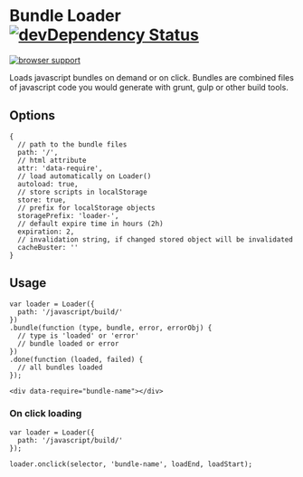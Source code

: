 # Bundle Loader [![devDependency Status](https://david-dm.org/aslansky/bundle-loader/dev-status.png)](https://david-dm.org/aslansky/bundle-loader#info=devDependencies)

[![browser support](https://ci.testling.com/aslansky/bundle-loader.png)](https://ci.testling.com/aslansky/bundle-loader)

Loads javascript bundles on demand or on click.
Bundles are combined files of javascript code you would generate with grunt, gulp or other build tools.

## Options

```
{
  // path to the bundle files
  path: '/',
  // html attribute
  attr: 'data-require',
  // load automatically on Loader()
  autoload: true,
  // store scripts in localStorage
  store: true,
  // prefix for localStorage objects
  storagePrefix: 'loader-',
  // default expire time in hours (2h)
  expiration: 2,
  // invalidation string, if changed stored object will be invalidated
  cacheBuster: ''
}
```

## Usage ##

```
var loader = Loader({
  path: '/javascript/build/'
})
.bundle(function (type, bundle, error, errorObj) {
  // type is 'loaded' or 'error'
  // bundle loaded or error
})
.done(function (loaded, failed) {
  // all bundles loaded
});
```

```
<div data-require="bundle-name"></div>
```

### On click loading ###

```
var loader = Loader({
  path: '/javascript/build/'
});

loader.onclick(selector, 'bundle-name', loadEnd, loadStart);
```
